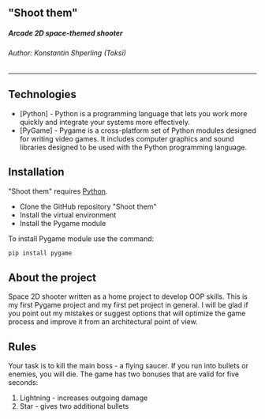 ## "Shoot them"
##### _Arcade 2D space-themed shooter_
###### Author: Konstantin Shperling (Toksi)
***

## Technologies
- [Python] - Python is a programming language that lets you work more quickly and integrate your systems more effectively.
- [PyGame] - Pygame is a cross-platform set of Python modules designed for writing video games. It includes computer graphics and sound libraries designed to be used with the Python programming language.

## Installation

"Shoot them" requires [Python](https://www.python.org/downloads/).

+ Clone the GitHub repository "Shoot them"
+ Install the virtual environment
+ Install the Pygame module

To install Pygame module use the command:
```sh
pip install pygame
```

## About the project
Space 2D shooter written as a home project to develop OOP skills. This is my first Pygame project and my first pet project in general. I will be glad if you point out my mistakes or suggest options that will optimize the game process and improve it from an architectural point of view.


## Rules
Your task is to kill the main boss - a flying saucer. If you run into bullets or enemies, you will die. The game has two bonuses that are valid for five seconds:
1. Lightning - increases outgoing damage
2. Star - gives two additional bullets